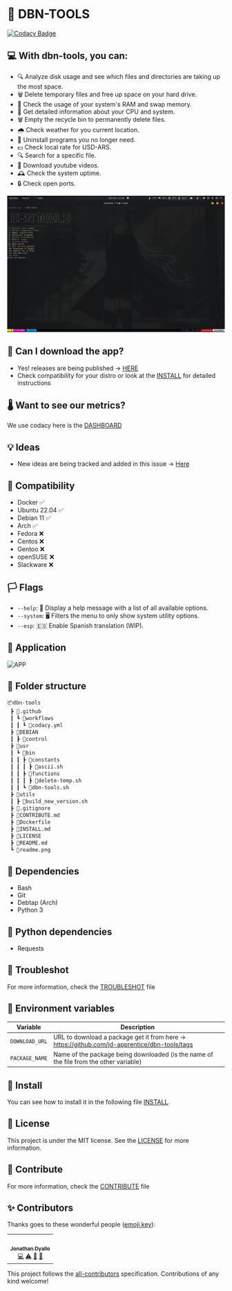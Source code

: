 # 💾 DBN-TOOLS

[![Codacy Badge](https://app.codacy.com/project/badge/Grade/2780bebe8e2c4ec3abcc784b3d8f29c6)](https://app.codacy.com/gh/jd-apprentice/dbn-tools/dashboard?utm_source=gh&utm_medium=referral&utm_content=&utm_campaign=Badge_grade)

## 💻 With dbn-tools, you can:

- 🔍 Analyze disk usage and see which files and directories are taking up the most space.
- 🗑️ Delete temporary files and free up space on your hard drive.
- 💾 Check the usage of your system's RAM and swap memory.
- 🧰 Get detailed information about your CPU and system.
- 🗑️ Empty the recycle bin to permanently delete files.
- 🌧️ Check weather for you current location.
- 🧹 Uninstall programs you no longer need.
- 💵 Check local rate for USD-ARS.
- 🔍 Search for a specific file.
- 🍎 Download youtube videos.
- 🕰️ Check the system uptime.
- 🔒 Check open ports.

![image](./readme.png)

## 💾 Can I download the app?

- Yes! releases are being published -> [HERE](https://github.com/jd-apprentice/dbn-tools/releases)
- Check compatibility for your distro or look at the [INSTALL](./INSTALL.md) for detailed instructions

## 🌡 Want to see our metrics?

We use codacy here is the [DASHBOARD](https://app.codacy.com/gh/jd-apprentice/dbn-tools/dashboard)

## 💡 Ideas

- New ideas are being tracked and added in this issue -> [Here](https://github.com/jd-apprentice/dbn-tools/issues/5)

## 💾 Compatibility

- Docker ✅
- Ubuntu 22.04 ✅
- Debian 11 ✅
- Arch ✅
- Fedora ❌
- Centos ❌
- Gentoo ❌
- openSUSE ❌
- Slackware ❌

## 🏳️ Flags

- `--help`: 📜 Display a help message with a list of all available options.
- `--system`: 🖥 Filters the menu to only show system utility options.
- `--esp`: 🇪🇸 Enable Spanish translation (WIP).

## 📁 Application

![APP](https://cdn.discordapp.com/attachments/875262629516546089/1071869885250011197/image.png)

## 📁 Folder structure

```
📦dbn-tools
 ┣ 📂.github
 ┃ ┗ 📂workflows
 ┃ ┃ ┗ 📜codacy.yml
 ┣ 📂DEBIAN
 ┃ ┣ 📜control
 ┣ 📂usr
 ┃ ┗ 📂bin
 ┃ ┃ ┣ 📂constants
 ┃ ┃ ┃ ┣ 📜ascii.sh
 ┃ ┃ ┣ 📂functions
 ┃ ┃ ┃ ┣ 📜delete-temp.sh
 ┃ ┃ ┗ 📜dbn-tools.sh
 ┣ 📂utils
 ┃ ┣ 📜build_new_version.sh
 ┣ 📜.gitignore
 ┣ 📜CONTRIBUTE.md
 ┣ 📜Dockerfile
 ┣ 📜INSTALL.md
 ┣ 📜LICENSE
 ┣ 📜README.md
 ┗ 📜readme.png
```

## 📁 Dependencies

- Bash
- Git
- Debtap (Arch)
- Python 3

## 🐍 Python dependencies

- Requests

## 🐛 Troubleshot

For more information, check the [TROUBLESHOT](./TROUBLESHOT.md) file

## 🌴 Environment variables

| Variable       | Description                                                                                   |
| -------------- | --------------------------------------------------------------------------------------------- |
| `DOWNLOAD_URL` | URL to download a package get it from here -> https://github.com/jd-apprentice/dbn-tools/tags |
| `PACKAGE_NAME` | Name of the package being downloaded (is the name of the file from the other variable)        |

## 📁 Install

You can see how to install it in the following file [INSTALL](./INSTALL.md).

## 📝 License

This project is under the MIT license. See the [LICENSE](./LICENSE) for more information.

## 🤝 Contribute

For more information, check the [CONTRIBUTE](./CONTRIBUTE.md) file

## ✨ Contributors

Thanks goes to these wonderful people ([emoji key](https://allcontributors.org/docs/en/emoji-key)):

<!-- ALL-CONTRIBUTORS-LIST:START - Do not remove or modify this section -->
<!-- prettier-ignore-start -->
<!-- markdownlint-disable -->
<table>
  <tr>
    <td align="center"><a href="https://jonathan.com.ar/es"><img src="https://avatars.githubusercontent.com/u/68082746?v=4?s=100" width="100px;" alt=""/><br /><sub><b>Jonathan Dyallo</b></sub></a><br /><a href="#!" title="Code">💻</a> <a href="#!" title="Tests">⚠️</a> <a href="#!" title="Documentation">📖</a> <a href="#maintenance-jd-apprentice" title="Maintenance">🚧</a></td>
  </tr>
</table>

<!-- markdownlint-restore -->
<!-- prettier-ignore-end -->

<!-- ALL-CONTRIBUTORS-LIST:END -->

This project follows the [all-contributors](https://github.com/all-contributors/all-contributors) specification. Contributions of any kind welcome!
